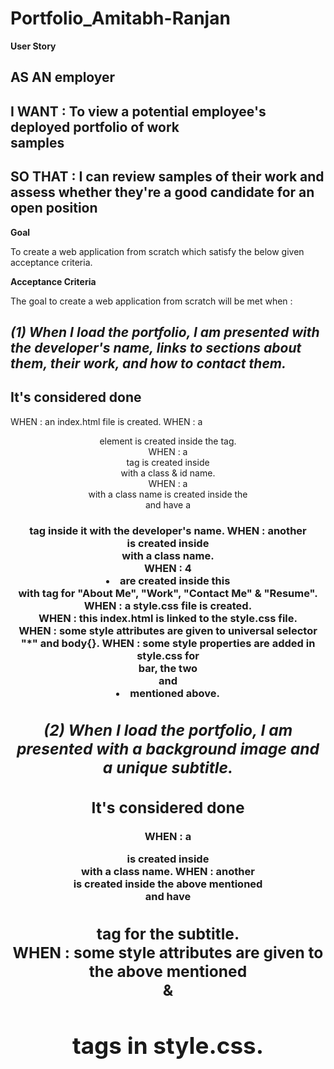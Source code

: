 # Portfolio_Amitabh-Ranjan

**User Story**

AS AN employer
------
I WANT : To view a potential employee's deployed portfolio of work  
         samples
------
SO THAT : I can review samples of their work and assess whether they're 
          a good candidate for an open position
------

**Goal**

To create a web application from scratch which satisfy the below given acceptance criteria.

**Acceptance Criteria**

The goal to create a web application from scratch will be met when :

*(1) When I load the portfolio, I am presented with the developer's name, links to sections about them, their work, and how to contact them.*
------
It's considered done<br>
------
WHEN : an index.html file is created.
WHEN : a <header> element is created inside the <body> tag.<br>
WHEN : a <nav> tag is created inside <header> with a class & id 
       name.<br>
WHEN : a <div> with a class name is created inside the <nav> and 
       have a <h1> tag  inside it with the developer's name.
WHEN : another <div> is created inside <nav> with a class name.<br>
WHEN : 4 <li> are created inside this <div> with <a> tag for "About 
       Me", "Work", "Contact Me" & "Resume".<br>
WHEN : a style.css file is created.<br>
WHEN : this index.html is linked to the style.css file.<br>
WHEN : some style attributes are given to universal selector "*" and 
       body{}.
WHEN : some style properties are added in style.css for <nav> bar, 
       the two <div> and <li> mentioned above.

*(2) When I load the portfolio, I am presented with a background image and a unique subtitle.*
------
It's considered done<br>
------

WHEN : a <div> is created inside <nav> with a class name.
WHEN : another <div> is created inside the above mentioned <div> and 
       have <h2> tag for the subtitle.<br>
WHEN : some style attributes are given to the above mentioned <div> &  
       <h2> tags in style.css.<br>
       
